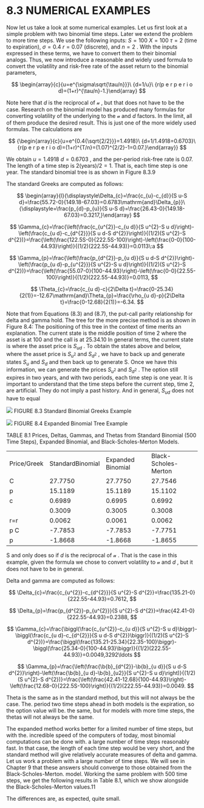 # 8.3 NUMERICAL EXAMPLES

Now let us take a look at some numerical examples. Let us first look at a simple problem with two binomial time steps. Later we extend the problem to more time steps. We use the following inputs: $S=100$ $X=100$ $\tau=2$ (time to expiration), $\sigma=0.4$ $r=0.07$ (discrete), and $n=2$ . With the inputs expressed in these terms, we have to convert them to their binomial analogs. Thus, we now introduce a reasonable and widely used formula to convert the volatility and risk-free rate of the asset return to the binomial parameters,

$$
\begin{array}{c}{u=e^{\sigma\sqrt{\tau/n}}}\ {d=1/u}\ {r(p e r p e r i o d)=(1+r)^{\tau/n}-1.}\end{array}
$$

Note here that $d$ is the reciprocal of $\boldsymbol{\mathscr{u}}$ , but that does not have to be the case. Research on the binomial model has produced many formulas for converting volatility of the underlying to the $\boldsymbol{\mathscr{u}}$ and $d$ factors. In the limit, all of them produce the desired result. This is just one of the more widely used formulas. The calculations are

$$
{\begin{array}{c}{u=e^{0.4{\sqrt{2/2}}}=1.4918}\ {d=1/1.4918=0.6703}\ {r(p e r p e r i o d)=(1+r)^{T/n}=(1.07)^{2/2}-1=0.07.}\end{array}}
$$

We obtain $u=1.4918$ $d=0.6703$ , and the per-period risk-free rate is 0.07. The length of a time step is $2({\mathrm{years}})/2=1.$ That is, each time step is one year. The standard binomial tree is as shown in Figure 8.3.9

The standard Greeks are computed as follows:

$$
\begin{array}{l}{\displaystyle\Delta_{c}=\frac{c_{u}-c_{d}}{S u-S d}=\frac{55.72-0}{149.18-67.03}=0.6783\mathrm{and}\Delta_{p}}\ {\displaystyle=\frac{p_{d}-p_{u}}{S u-S d}=\frac{26.43-0}{149.18-67.03}=0.3217,}\end{array}
$$

$$
\Gamma_{c}=\frac{\left(\frac{c_{u^{2}}-c_{u d}}{S u^{2}-S u d}\right)-\left(\frac{c_{u d}-c_{d^{2}}}{S u d-S d^{2}}\right)}{(1/2)(S u^{2}-S d^{2})}=\frac{\left(\frac{122.5S-0}{222.5S-100}\right)-\left(\frac{0-0}{100-44.93}\right)}{(1/2)(222.5S-44.93)}=0.0113\:a
$$

$$
\Gamma_{p}=\frac{\left(\frac{p_{d^{2}}-p_{u d}}{S u d-S d^{2}}\right)-\left(\frac{p_{u d}-p_{u^{2}}}{S u^{2}-S u d}\right)}{(1/2)(S u^{2}-S d^{2})}=\frac{\left(\frac{55.07-0}{100-44.93}\right)-\left(\frac{0-0}{22.55-100}\right)}{(1/2)(222.55-44.93)}=0.0113,
$$

$$
\Theta_{c}=\frac{c_{u d}-c}{2\Delta t}=\frac{0-25.34}{2(1)}=-12.67\mathrm{and}\Theta_{p}=\frac{\rho_{u d}-p}{2\Delta t}=\frac{0-12.68}{2(1)}=-6.34.
$$

Note that from Equations (8.3) and (8.7), the put-call parity relationship for delta and gamma hold. The tree for the more precise method is as shown in Figure 8.4: The positioning of this tree in the context of time merits an explanation. The current state is the middle position of time 2 where the asset is at 100 and the call is at 25.34.10 In general terms, the current state is where the asset price is $S_{u d}$ . To obtain the states above and below, where the asset price is $S_{u^{2}}$ and $S_{d^{2}}$ , we have to back up and generate states $S_{u}$ and $S_{d}$ and then back up to generate S. Once we have this information, we can generate the prices $S_{u^{2}}$ and $S_{d^{2}}$ . The option still expires in two years, and with two periods, each time step is one year. It is important to understand that the time steps before the current step, time 2, are artificial. They do not imply a past history. And in general, $S_{u d}$ does not have to equal

![](images/9af3da2495acc7a2c188491f6ae8e47d4d6b58987bb7bdfc315d2002d0b5b08b.jpg)
FIGURE 8.3 Standard Binomial Greeks Example

![](images/c3d91e8b12b4217aec65cca63bf788288f316c307ce6f70652a5531b1506bc5f.jpg)
FIGURE 8.4 Expanded Binomial Tree Example

TABLE 8.1 Prices, Deltas, Gammas, and Thetas from Standard Binomial (500 Time Steps), Expanded Binomial, and Black-Scholes-Merton Models.


<html><body><table><tr><td>Price/Greek</td><td>StandardBinomial</td><td>Expanded Binomial</td><td>Black-Scholes-Merton</td></tr><tr><td>C</td><td>27.7750</td><td>27.7750</td><td>27.7546</td></tr><tr><td>p</td><td>15.1189</td><td>15.1189</td><td>15.1102</td></tr><tr><td>c</td><td>0.6989</td><td>0.6995</td><td>0.6992</td></tr><tr><td></td><td>0.3009</td><td>0.3005</td><td>0.3008</td></tr><tr><td>r=r</td><td>0.0062</td><td>0.0061</td><td>0.0062</td></tr><tr><td>p C</td><td>-7.7853</td><td>-7.7853</td><td>-7.7751</td></tr><tr><td>p</td><td>-1.8668</td><td>-1.8668</td><td>-1.8655</td></tr></table></body></html>

S and only does so if $d$ is the reciprocal of $\boldsymbol{\mathscr{u}}$ . That is the case in this example, given the formula we chose to convert volatility to $\boldsymbol{\mathscr{u}}$ and $d$ , but it does not have to be in general.

Delta and gamma are computed as follows:

$$
\Delta_{c}=\frac{c_{u^{2}}-c_{d^{2}}}{S u^{2}-S d^{2}}=\frac{135.21-0}{222.55-44.93}=0.7612,
$$

$$
\Delta_{p}=\frac{p_{d^{2}}-p_{u^{2}}}{S u^{2}-S d^{2}}=\frac{42.41-0}{222.55-44.93}=0.2388,
$$

$$
\Gamma_{c}=\frac{\biggl(\frac{c_{u^{2}}-c_{u d}}{S u^{2}-S u d}\biggr)-\biggl(\frac{c_{u d}-c_{d^{2}}}{S u d-S d^{2}}\biggr)}{(1/2)(S u^{2}-S d^{2})}=\frac{\biggl(\frac{135.21-25.34}{22.35-100}\biggr)-\biggl(\frac{25.34-0}{100-44.93}\biggr)}{(1/2)(222.55-44.93)}=0.0049,3292\ldots
$$

$$
\Gamma_{p}=\frac{\left(\frac{\b{b}_{d^{2}}-\b{b}_{u d}}{S u d-S d^{2}}\right)-\left(\frac{\b{b}_{u d}-\b{b}_{u2}}{S u^{2}-S u d}\right)}{(1/2)(S u^{2}-S d^{2})}=\frac{\left(\frac{42.41-12.68}{100-44.93}\right)-\left(\frac{12.68-0}{222.5S-100}\right)}{(1/2)(222.55-44.93)}=0.0049.
$$

Theta is the same as in the standard method, but this will not always be the case. The.
period two time steps ahead in both models is the expiration, so the option value will be.
the same, but for models with more time steps, the thetas will not always be the same.

The expanded method works better for a limited number of time steps, but with the. incredible speed of the computers of today, most binomial computations can be done with. a large number of time steps reasonably fast. In that case, the length of each time step would be very short, and the standard method will give relatively accurate measures of delta and gamma. Let us work a problem with a large number of time steps. We will see in Chapter 9 that these answers should converge to those obtained from the Black-Scholes-Merton. model. Working the same problem with 500 time steps, we get the following results in Table 8.1, which we show alongside the Black-Scholes-Merton values.11

The differences are, as expected, quite small.
